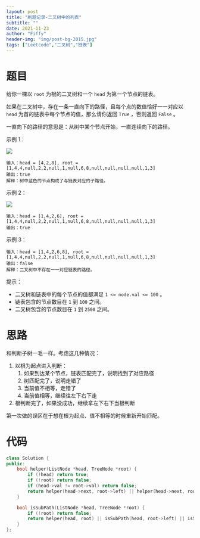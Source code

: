 ```yaml
---
layout: post
title: "刷题记录-二叉树中的列表"
subtitle: ""
date: 2021-11-23
author: "Fiffy"
header-img: "img/post-bg-2015.jpg"
tags: ["Leetcode","二叉树","链表"]
---
```


# 题目

给你一棵以 `root` 为根的二叉树和一个 `head` 为第一个节点的链表。

如果在二叉树中，存在一条一直向下的路径，且每个点的数值恰好一一对应以 `head` 为首的链表中每个节点的值，那么请你返回 `True` ，否则返回 `False` 。

一直向下的路径的意思是：从树中某个节点开始，一直连续向下的路径。



示例 1：

![](https://assets.leetcode-cn.com/aliyun-lc-upload/uploads/2020/02/29/sample_1_1720.png)

```
输入：head = [4,2,8], root = [1,4,4,null,2,2,null,1,null,6,8,null,null,null,null,1,3]
输出：true
解释：树中蓝色的节点构成了与链表对应的子路径。
```

示例 2：

![](https://assets.leetcode-cn.com/aliyun-lc-upload/uploads/2020/02/29/sample_2_1720.png)

```
输入：head = [1,4,2,6], root = [1,4,4,null,2,2,null,1,null,6,8,null,null,null,null,1,3]
输出：true
```

示例 3：

```
输入：head = [1,4,2,6,8], root = [1,4,4,null,2,2,null,1,null,6,8,null,null,null,null,1,3]
输出：false
解释：二叉树中不存在一一对应链表的路径。
```


提示：

- 二叉树和链表中的每个节点的值都满足 `1 <= node.val <= 100` 。
- 链表包含的节点数目在 `1` 到 `100` 之间。
- 二叉树包含的节点数目在 `1` 到 `2500` 之间。

# 思路

和判断子树一毛一样。考虑这几种情况：

1. 以根为起点进入判断：
   1. 如果到达某个节点，链表匹配完了，说明找到了对应路径
   2. 树匹配完了，说明走错了
   3. 当前值不相等，走错了
   4. 当前值相等，继续往左下右下走
2. 根判断完了，如果没成功，继续拿左下右下当根判断

第一次做的误区在于想在根为起点、值不相等的时候重新开始匹配。

# 代码

```c++
class Solution {
public:
    bool helper(ListNode *head, TreeNode *root) {
        if (!head) return true;
        if (!root) return false;
        if (head->val != root->val) return false;
        return helper(head->next, root->left) || helper(head->next, root->right);
    }

    bool isSubPath(ListNode *head, TreeNode *root) {
        if (!root) return false;
        return helper(head, root) || isSubPath(head, root->left) || isSubPath(head, root->right);
    }
};
```

